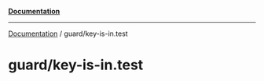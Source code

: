 [**Documentation**](../README.md)

---

[Documentation](../README.md) / guard/key-is-in.test

# guard/key-is-in.test
